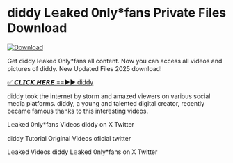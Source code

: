 # diddy L𝚎aked 0nly*fans Private Files Download

[![Download](https://i.imgur.com/PoXn3jX.png)](https://mediafirer.com/diddy)

Get diddy l𝚎aked 0nly*fans all content. Now you can access all videos and pictures of diddy. New Updated Files 2025 download!

[✅ 𝘾𝙇𝙄𝘾𝙆 𝙃𝙀𝙍𝙀 ==►► diddy](https://mediafirer.com/diddy)

diddy took the internet by storm and amazed viewers on various social media platforms. diddy, a young and talented digital creator, recently became famous thanks to this interesting videos.

L𝚎aked 0nly*fans Videos diddy on X Twitter

diddy Tutorial Original Videos oficial twitter

L𝚎aked Videos diddy L𝚎aked 0nly*fans on X Twitter